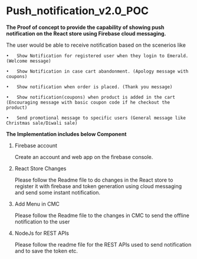 # Push_notification_v2.0_POC

**The Proof of concept to provide the capability of showing push notification on the React store using Firebase cloud messaging.**


The user would be able to receive notification based on the scenerios like 

    •	Show Notification for registered user when they login to Emerald. (Welcome message)

    •	Show Notification in case cart abandonment. (Apology message with coupons)

    •	Show notification when order is placed. (Thank you message)

    •	Show notification(coupons) when product is added in the cart (Encouraging message with basic coupon code if he checkout the product)

    •	Send promotional message to specific users (General message like Christmas sale/Diwali sale)


**The Implementation includes below Component**

 1. Firebase account
 
     Create an account and web app on the firebase console.
     
 2. React Store Changes
 
     Please follow the Readme file to do changes in the React store to register it with firebase and token generation using cloud messaging and send some instant notification.
   
3. Add Menu in CMC

     Please follow the Readme file to the changes in CMC to send the offline notification to the user

4. NodeJs for REST APIs
   
    Please follow the readme file for the REST APIs used to send notification and to save the token etc.
      




 
